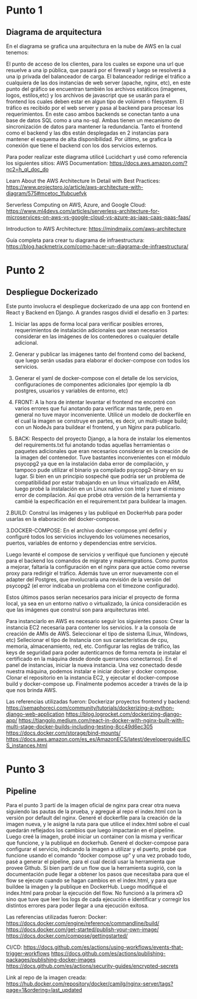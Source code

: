 Punto 1
===

Diagrama de arquitectura
---

En el diagrama se grafica una arquitectura en la nube de AWS en la cual tenemos:

El punto de acceso de los clientes, para los cuales se expone una url que resuelve a una ip pública, que pasará por el firewall y luego se resolverá a una ip privada del balanceador de carga. 
El balanceador redirige el tráfico a cualquiera de las dos instancias de web server (apache, nginx, etc), en este punto del gráfico se encuentran también los archivos estáticos (imagenes, logos, estilos,etc) y los archivos de javascript que se usarán para el frontend los cuales deben estar en algun tipo de volúmen o filesystem.
El tráfico es recibido por el web server y pasa al backend para procesar los requerimientos. En este caso ambos backends se conectan tanto a una base de datos SQL como a una no-sql. Ambas tienen un mecanismo de sincronización de datos para mantener la redundancia.
Tanto el frontend como el backend y las dbs están desplegadas en 2 instancias para mantener el esquema de alta disponibilidad. 
Por último, se grafica la conexión que tiene el backend con los dos servicios externos.

Para poder realizar este diagrama utilicé Lucidchart y usé como referencia los siguientes sitios: 
AWS Documentation:
https://docs.aws.amazon.com/?nc2=h_ql_doc_do

Learn About the AWS Architecture In Detail with Best Practices: https://www.projectpro.io/article/aws-architecture-with-diagram/575#mcetoc_1fubcuefvk 

Serverless Computing on AWS, Azure, and Google Cloud:
https://www.ml4devs.com/articles/serverless-architecture-for-microservices-on-aws-vs-google-cloud-vs-azure-as-iaas-caas-paas-faas/

Introduction to AWS Architecture:
https://mindmajix.com/aws-architecture

Guía completa para crear tu diagrama de infraestructura:
https://blog.hackmetrix.com/como-hacer-un-diagrama-de-infraestructura/


Punto 2
===

Despliegue Dockerizado
---
Este punto involucra el despliegue dockerizado de una app con frontend en React y Backend en Django. 
A grandes rasgos dividí el desafío en 3 partes:
1. Iniciar las apps de forma local para verificar posibles errores, requerimientos de instalación adicionales que sean necesarios considerar en las imágenes de los contenedores o cualquier detalle adicional. 
2. Generar y publicar las imágenes tanto del frontend como del backend, que luego serán usadas para elaborar el docker-compose con todos los servicios. 
3. Generar el yaml de docker-compose con el detalle de los servicios, configuraciones de componentes adicionales (por ejemplo la db postgres, usuarios y variables de entorno, etc)

1. FRONT: A la hora de intentar levantar el frontend me encontré con varios errores que fui anotando para verificar mas tarde, pero en general no tuve mayor inconveniente. Utilicé un modelo de dockerfile en el cual la imagen se construye en partes, es decir, un multi-stage build; con un NodeJs para buildear el frontend, y un Nginx para publicarlo. 

1. BACK: Respecto del proyecto Django, a la hora de instalar los elementos del requirements.txt fui anotando todas aquellas herramientas o paquetes adicionales que eran necesarios considerar en la creación de la imagen del contenedor. Tuve bastantes inconvenientes con el módulo psycopg2 ya que en la instalación daba error de compilación, y tampoco pude utilizar el binario ya compilado psycopg2-binary en su lugar. Si bien en un principio sospeché que podría ser un problema de compatibilidad por estar trabajando en un linux virtualizado en ARM, luego probé la instalación en un Linux nativo con Intel y tuve el mismo error de compilación. Así que probé otra versión de la herramienta y cambié la especificación en el requirement.txt para buildear la imagen. 

2.BUILD: Construí las imágenes y las publiqué en DockerHub para poder usarlas en la elaboración del docker-compose. 

3.DOCKER-COMPOSE: En el archivo docker-compose.yml definí y configuré todos los servicios incluyendo los volúmenes necesarios, puertos, variables de entorno y dependencias entre servicios. 

Luego levanté el compose de servicios y verifiqué que funcionen y ejecuté para el backend los comandos de migrate y makemigrations. 
Como puntos a mejorar, faltaría la configuración en el nginx para que actúe como reverse proxy para redirigir el tráfico. Además tuve un error nuevamente con el adapter del Postgres, que involucraría una revisión de la versión del psycopg2 (el error indicaba un problema con el timezone configurado). 

Estos últimos pasos serían necesarios para iniciar el proyecto de forma local, ya sea en un entorno nativo o virtualizado, la única consideración es que las imágenes que construí son para arquitecturas intel. 

Para instanciarlo en AWS es necesario seguir los siguientes pasos: 
Crear la instancia EC2 necesaria para contener los servicios. 
Ir a la consola de creación de AMIs de AWS. 
Seleccionar el tipo de sistema (Linux, Windows, etc)
Sellecionar el tipo de Instancia con sus características de cpu, memoria, almacenamiento, red, etc. 
Configurar las reglas de tráfico, las keys de seguridad para poder autenticarnos de forma remota (e instalar el certificado en la máquina desde donde querramos conectarnos). 
En el panel de instancias, iniciar la nueva instancia.
Una vez conectado desde nuestra máquina, podemos instalar e iniciar docker y docker compose.
Clonar el repositorio en la instancia EC2, y ejecutar el docker-compose build y docker-compose up.
Finalmente podemos acceder a través de la ip que nos brinda AWS.   

Las referencias utilizadas fueron: 
Dockerizar proyectos frontend y backend:
https://semaphoreci.com/community/tutorials/dockerizing-a-python-django-web-application
https://blog.logrocket.com/dockerizing-django-app/
https://tiangolo.medium.com/react-in-docker-with-nginx-built-with-multi-stage-docker-builds-including-testing-8cc49d6ec305
https://docs.docker.com/storage/bind-mounts/
https://docs.aws.amazon.com/es_es/AmazonECS/latest/developerguide/ECS_instances.html



Punto 3
===

Pipeline
---

Para el punto 3 partí de la imagen oficial de nginx para crear otra nueva siguiendo las pautas de la prueba, y agregué al repo el index.html con la versión por default del nginx. 
Generé el dockerfile para la creación de la imagen nueva, y le asigné la ruta para que utilice el index.html sobre el cual quedarán reflejados los cambios que luego impactarán en el pipeline. Luego creé la imagen, probé iniciar un container con la misma y verificar que funcione, y la publiqué en dockerhub.
Generé el docker-compose para configurar el servicio, indicando la imagen a utilizar y el puerto, probé que funcione usando el comando “docker compose up” y una vez probado todo, pasé a generar el pipeline, para el cual decidí usar la herramienta que provee Github. 
Si bien partí de un flow que la herramienta sugirió, con la documentación pude llegar a obtener los pasos que necesitaba para que el flow se ejecute cuando se hagan cambios en el index.html, y para que buildee la imagen y la publique en DockerHub. 
Luego modifiqué el index.html para probar la ejecución del flow. No funcionó a la primera xD sino que tuve que leer los logs de cada ejecución e identificar y corregir los distintos errores para poder llegar a una ejecución exitosa. 

Las referencias utilizadas fueron: 
Docker:
https://docs.docker.com/engine/reference/commandline/build/
https://docs.docker.com/get-started/publish-your-own-image/
https://docs.docker.com/compose/gettingstarted/

CI/CD:
https://docs.github.com/es/actions/using-workflows/events-that-trigger-workflows
https://docs.github.com/es/actions/publishing-packages/publishing-docker-images
https://docs.github.com/es/actions/security-guides/encrypted-secrets

Link al repo de la imagen creada:
https://hub.docker.com/repository/docker/camilg/nginx-server/tags?page=1&ordering=last_updated

